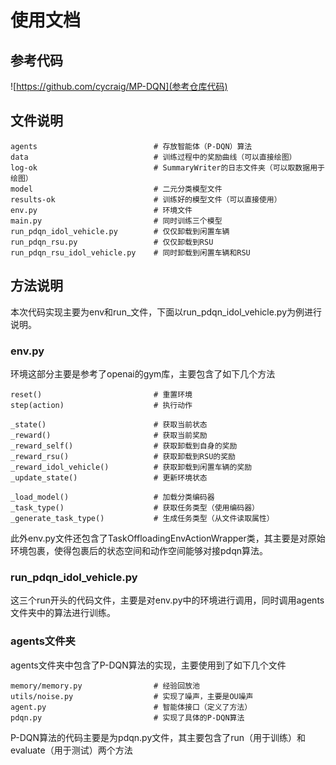 # 使用文档

## 参考代码

![https://github.com/cycraig/MP-DQN](参考仓库代码)

## 文件说明

```
agents							# 存放智能体（P-DQN）算法
data							# 训练过程中的奖励曲线（可以直接绘图）
log-ok							# SummaryWriter的日志文件夹（可以取数据用于绘图）
model							# 二元分类模型文件
results-ok						# 训练好的模型文件（可以直接使用）
env.py							# 环境文件
main.py							# 同时训练三个模型
run_pdqn_idol_vehicle.py		# 仅仅卸载到闲置车辆
run_pdqn_rsu.py					# 仅仅卸载到RSU
run_pdqn_rsu_idol_vehicle.py	# 同时卸载到闲置车辆和RSU
```

## 方法说明

本次代码实现主要为env和run_文件，下面以run_pdqn_idol_vehicle.py为例进行说明。

### env.py

环境这部分主要是参考了openai的gym库，主要包含了如下几个方法

```
reset()                         # 重置环境
step(action)                    # 执行动作

_state()                        # 获取当前状态
_reward()                       # 获取当前奖励
_reward_self()                  # 获取卸载到自身的奖励
_reward_rsu()                   # 获取卸载到RSU的奖励
_reward_idol_vehicle()          # 获取卸载到闲置车辆的奖励
_update_state()                 # 更新环境状态

_load_model()                   # 加载分类编码器
_task_type()                    # 获取任务类型（使用编码器）
_generate_task_type()           # 生成任务类型（从文件读取属性）
```

此外env.py文件还包含了TaskOffloadingEnvActionWrapper类，其主要是对原始环境包裹，使得包裹后的状态空间和动作空间能够对接pdqn算法。

### run_pdqn_idol_vehicle.py

这三个run开头的代码文件，主要是对env.py中的环境进行调用，同时调用agents文件夹中的算法进行训练。

### agents文件夹

agents文件夹中包含了P-DQN算法的实现，主要使用到了如下几个文件

```
memory/memory.py                # 经验回放池
utils/noise.py                  # 实现了噪声，主要是OU噪声
agent.py                        # 智能体接口（定义了方法）
pdqn.py                         # 实现了具体的P-DQN算法
```

P-DQN算法的代码主要是为pdqn.py文件，其主要包含了run（用于训练）和evaluate（用于测试）两个方法